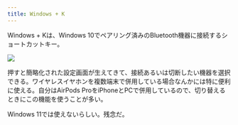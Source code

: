 ```yaml
---
title: Windows + K
---
```

Windows + Kは、Windows 10でペアリング済みのBluetooth機器に接続するショートカットキー。

![](https://lh6.googleusercontent.com/TIyvNAhjLXXDkkVL3ZPxnkt3iGNyhnWC4OGdTlewrCpT-DZCoiWoUo9DhoQJo5tZ4dlOO2MWWY9zcLSB306J33MIlKY8l4UY0YhSrNnnjEaPbdm6N-J9Tyap1iL6MvlXlQd3gyEAHKi4Ap_5hcN_VAIdxCKVuXJOxxor3qmJ4osrOSPtEhBvmAIo)

押すと簡略化された設定画面が生えてきて、接続あるいは切断したい機器を選択できる。ワイヤレスイヤホンを複数端末で併用している場合なんかには特に便利に使える。自分はAirPods ProをiPhoneとPCで併用しているので、切り替えるときにこの機能を使うことが多い。

Windows 11では使えないらしい。残念だ。
